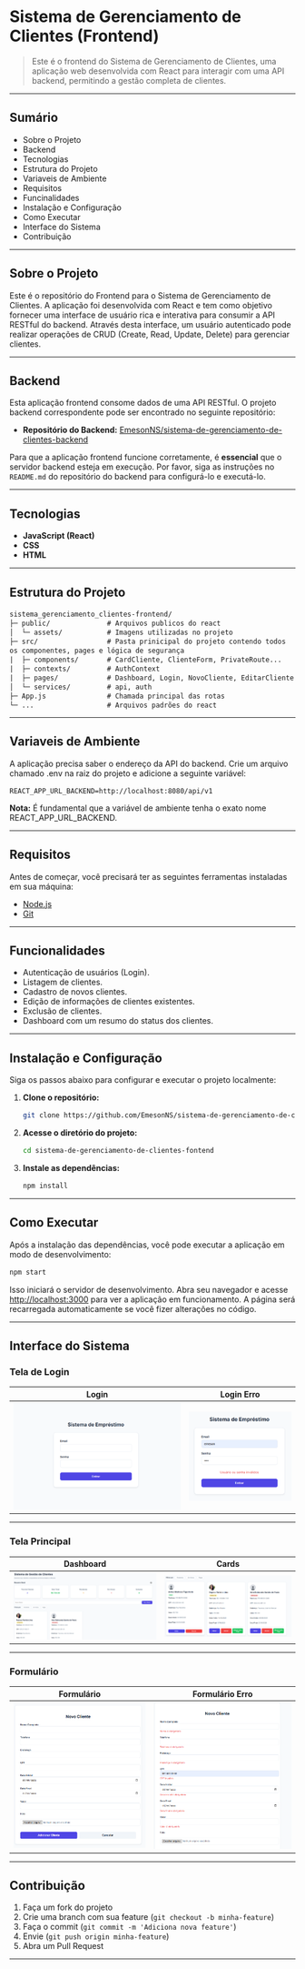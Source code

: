 # Sistema de Gerenciamento de Clientes (Frontend)

> Este é o frontend do Sistema de Gerenciamento de Clientes, uma aplicação web desenvolvida com React para interagir com uma API backend, permitindo a gestão completa de clientes.

---

## Sumário

* Sobre o Projeto
* Backend
* Tecnologias
* Estrutura do Projeto
* Variaveis de Ambiente
* Requisitos
* Funcinalidades
* Instalação e Configuração
* Como Executar
* Interface do Sistema
* Contribuição

---

## Sobre o Projeto

Este é o repositório do Frontend para o Sistema de Gerenciamento de Clientes. A aplicação foi desenvolvida com React e tem como objetivo fornecer uma interface de usuário rica e interativa para consumir a API RESTful do backend. Através desta interface, um usuário autenticado pode realizar operações de CRUD (Create, Read, Update, Delete) para gerenciar clientes.

---

## Backend

Esta aplicação frontend consome dados de uma API RESTful. O projeto backend correspondente pode ser encontrado no seguinte repositório:

  * **Repositório do Backend:** [EmesonNS/sistema-de-gerenciamento-de-clientes-backend](https://github.com/EmesonNS/sistema-de-gerenciamento-de-clientes-backend)

Para que a aplicação frontend funcione corretamente, é **essencial** que o servidor backend esteja em execução. Por favor, siga as instruções no `README.md` do repositório do backend para configurá-lo e executá-lo.

---

## Tecnologias

  * **JavaScript (React)**
  * **CSS**
  * **HTML**

---

## Estrutura do Projeto

```
sistema_gerenciamento_clientes-frontend/
├─ public/              # Arquivos publicos do react
│  └─ assets/           # Imagens utilizadas no projeto
├─ src/                 # Pasta prinicipal do projeto contendo todos os componentes, pages e lógica de segurança
|  ├─ components/       # CardCliente, ClienteForm, PrivateRoute...
|  ├─ contexts/         # AuthContext
|  ├─ pages/            # Dashboard, Login, NovoCliente, EditarCliente
│  └─ services/         # api, auth
├─ App.js               # Chamada principal das rotas
└─ ...                  # Arquivos padrões do react
```

---

## Variaveis de Ambiente

A aplicação precisa saber o endereço da API do backend. Crie um arquivo chamado .env na raiz do projeto e adicione a seguinte variável:
```
REACT_APP_URL_BACKEND=http://localhost:8080/api/v1
```
  **Nota:** É fundamental que a variável de ambiente tenha o exato nome REACT_APP_URL_BACKEND.

---

## Requisitos

Antes de começar, você precisará ter as seguintes ferramentas instaladas em sua máquina:

  * [Node.js](https://nodejs.org/en/)
  * [Git](https://git-scm.com/)

---

## Funcionalidades

  * Autenticação de usuários (Login).
  * Listagem de clientes.
  * Cadastro de novos clientes.
  * Edição de informações de clientes existentes.
  * Exclusão de clientes.
  * Dashboard com um resumo do status dos clientes.

---

## Instalação e Configuração

Siga os passos abaixo para configurar e executar o projeto localmente:

1.  **Clone o repositório:**

    ```bash
    git clone https://github.com/EmesonNS/sistema-de-gerenciamento-de-clientes-fontend.git
    ```

2.  **Acesse o diretório do projeto:**

    ```bash
    cd sistema-de-gerenciamento-de-clientes-fontend
    ```

3.  **Instale as dependências:**

    ```bash
    npm install
    ```

---

## Como Executar

Após a instalação das dependências, você pode executar a aplicação em modo de desenvolvimento:

```bash
npm start
```

Isso iniciará o servidor de desenvolvimento. Abra seu navegador e acesse [http://localhost:3000](https://www.google.com/search?q=http://localhost:3000) para ver a aplicação em funcionamento. A página será recarregada automaticamente se você fizer alterações no código.

---

## Interface do Sistema

### Tela de Login
<table>
 <thead>
  <tr>
   <th>Login</th>
   <th>Login Erro</th>
  </tr>
 </thead>
 <tbody>
  <tr>
   <td aling="center"><img src="/screenshot/Tela de login.png" wigth="200"</td>
   <td aling="center"><img src="/screenshot/Tela de login erro.png" wigth="200"</td>
  </tr>
 </tbody>
</table>

---

### Tela Principal
<table>
 <thead>
  <tr>
   <th>Dashboard</th>
   <th>Cards</th>
  </tr>
 </thead>
 <tbody>
  <tr>
   <td aling="center"><img src="/screenshot/Tela Inicial.png" wigth="200"</td>
   <td aling="center"><img src="/screenshot/Cards.png" wigth="200"</td>
  </tr>
 </tbody>
</table>

---

### Formulário

<table>
 <thead>
  <tr>
   <th>Formulário</th>
   <th>Formulário Erro</th>
  </tr>
 </thead>
 <tbody>
  <tr>
   <td aling="center"><img src="/screenshot/Formulario.png" wigth="200"</td>
   <td aling="center"><img src="/screenshot/Formulario erro.png" wigth="200"</td>
  </tr>
 </tbody>
</table>

---

## Contribuição

1. Faça um fork do projeto
2. Crie uma branch com sua feature (`git checkout -b minha-feature`)
3. Faça o commit (`git commit -m 'Adiciona nova feature'`)
4. Envie (`git push origin minha-feature`)
5. Abra um Pull Request

---
